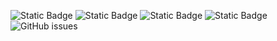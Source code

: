 ![Static Badge](https://img.shields.io/badge/blacklists-60-000000) ![Static Badge](https://img.shields.io/badge/blacklisted-2692407-cc0000) ![Static Badge](https://img.shields.io/badge/whitelisted-2242-00CC00) ![Static Badge](https://img.shields.io/badge/streaming_blacklist-28106-000000) ![GitHub issues](https://img.shields.io/github/issues/fabriziosalmi/blacklists)
